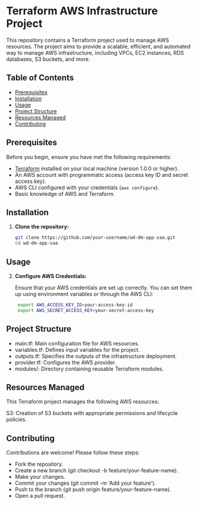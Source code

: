 # Terraform AWS Infrastructure Project

This repository contains a Terraform project used to manage AWS resources. The project aims to provide a scalable, efficient, and automated way to manage AWS infrastructure, including VPCs, EC2 instances, RDS databases, S3 buckets, and more.

## Table of Contents

- [Prerequisites](#prerequisites)
- [Installation](#installation)
- [Usage](#usage)
- [Project Structure](#project-structure)
- [Resources Managed](#resources-managed)
- [Contributing](#contributing)

## Prerequisites

Before you begin, ensure you have met the following requirements:

- [Terraform](https://www.terraform.io/downloads.html) installed on your local machine (version 1.0.0 or higher).
- An AWS account with programmatic access (access key ID and secret access key).
- AWS CLI configured with your credentials (`aws configure`).
- Basic knowledge of AWS and Terraform.

## Installation

1. **Clone the repository:**
   
   ```bash
   git clone https://github.com/your-username/wd-dm-app-saa.git
   cd wd-dm-app-saa

## Usage
2. **Configure AWS Credentials:**

   Ensure that your AWS credentials are set up correctly. You can set them up using environment variables or through the AWS CLI:

   ```bash
    export AWS_ACCESS_KEY_ID=your-access-key-id
    export AWS_SECRET_ACCESS_KEY=your-secret-access-key

## Project Structure

  * main.tf: Main configuration file for AWS resources.
  * variables.tf: Defines input variables for the project.
  * outputs.tf: Specifies the outputs of the infrastructure deployment.
  * provider.tf: Configures the AWS provider.
  * modules/: Directory containing reusable Terraform modules.

## Resources Managed

This Terraform project manages the following AWS resources:

S3: Creation of S3 buckets with appropriate permissions and lifecycle policies.



## Contributing
Contributions are welcome! Please follow these steps:

- Fork the repository.
- Create a new branch (git checkout -b feature/your-feature-name).
- Make your changes.
- Commit your changes (git commit -m 'Add your feature').
- Push to the branch (git push origin feature/your-feature-name).
- Open a pull request.
  

